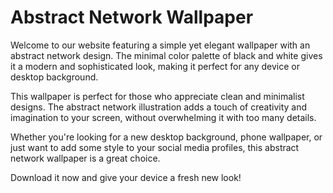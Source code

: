 <!--
Write me markdown content of website with wallpaper:

"A wallpaper with a simple illustration of an abstract network, in a minimal color palette of black and white."

The header of the page should not be copy of the text but rather a real content of the website which is using this wallpaper.
-->

<!--font:Open Sans-->

# Abstract Network Wallpaper

Welcome to our website featuring a simple yet elegant wallpaper with an abstract network design. The minimal color palette of black and white gives it a modern and sophisticated look, making it perfect for any device or desktop background.

This wallpaper is perfect for those who appreciate clean and minimalist designs. The abstract network illustration adds a touch of creativity and imagination to your screen, without overwhelming it with too many details.

Whether you're looking for a new desktop background, phone wallpaper, or just want to add some style to your social media profiles, this abstract network wallpaper is a great choice.

Download it now and give your device a fresh new look!

